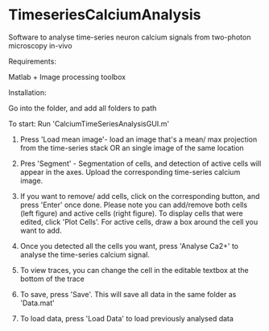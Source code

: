 # TimeseriesCalciumAnalysis
Software to analyse time-series neuron calcium signals from two-photon microscopy in-vivo

Requirements:

  Matlab + Image processing toolbox

Installation:

  Go into the folder, and add all folders to path

  To start: Run 'CalciumTimeSeriesAnalysisGUI.m' 

1. Press 'Load mean image'- load an image that's a mean/ max projection from the time-series stack OR an single image of the same location

2. Pres 'Segment' - Segmentation of cells, and detection of active cells will appear in the axes. Upload the corresponding time-series calcium image.

3. If you want to remove/ add cells, click on the corresponding button, and press 'Enter' once done. Please note you can add/remove both cells (left figure) and active cells (right figure). To display cells that were edited, click 'Plot Cells'. For active cells, draw a box around the cell you want to add.

4. Once you detected all the cells you want, press 'Analyse Ca2+' to analyse the time-series calcium signal. 

5. To view traces, you can change the cell in the editable textbox at the bottom of the trace

6. To save, press 'Save'. This will save all data in the same folder as 'Data.mat'

7. To load data, press 'Load Data' to load previously analysed data
